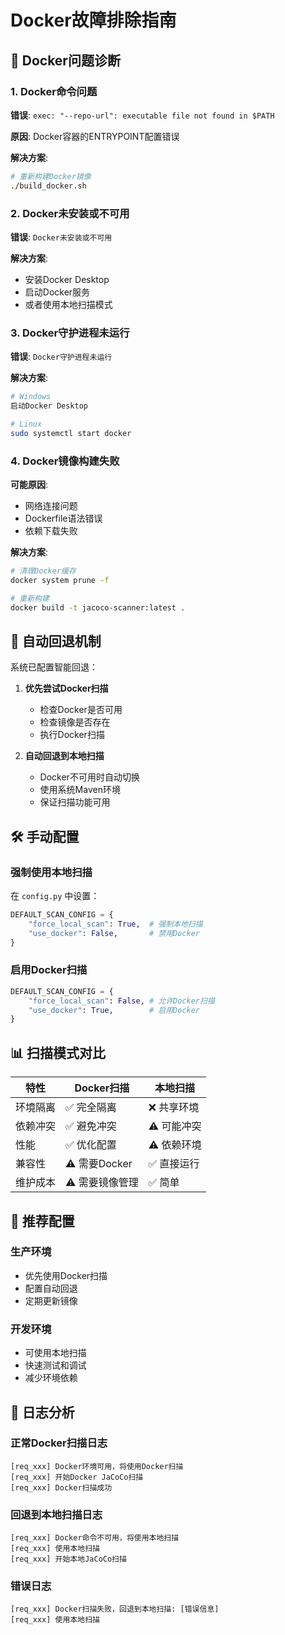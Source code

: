 # Docker故障排除指南

## 🐳 Docker问题诊断

### 1. Docker命令问题
**错误**: `exec: "--repo-url": executable file not found in $PATH`

**原因**: Docker容器的ENTRYPOINT配置错误

**解决方案**:
```bash
# 重新构建Docker镜像
./build_docker.sh
```

### 2. Docker未安装或不可用
**错误**: `Docker未安装或不可用`

**解决方案**:
- 安装Docker Desktop
- 启动Docker服务
- 或者使用本地扫描模式

### 3. Docker守护进程未运行
**错误**: `Docker守护进程未运行`

**解决方案**:
```bash
# Windows
启动Docker Desktop

# Linux
sudo systemctl start docker
```

### 4. Docker镜像构建失败
**可能原因**:
- 网络连接问题
- Dockerfile语法错误
- 依赖下载失败

**解决方案**:
```bash
# 清理Docker缓存
docker system prune -f

# 重新构建
docker build -t jacoco-scanner:latest .
```

## 🔄 自动回退机制

系统已配置智能回退：

1. **优先尝试Docker扫描**
   - 检查Docker是否可用
   - 检查镜像是否存在
   - 执行Docker扫描

2. **自动回退到本地扫描**
   - Docker不可用时自动切换
   - 使用系统Maven环境
   - 保证扫描功能可用

## 🛠️ 手动配置

### 强制使用本地扫描
在 `config.py` 中设置：
```python
DEFAULT_SCAN_CONFIG = {
    "force_local_scan": True,  # 强制本地扫描
    "use_docker": False,       # 禁用Docker
}
```

### 启用Docker扫描
```python
DEFAULT_SCAN_CONFIG = {
    "force_local_scan": False, # 允许Docker扫描
    "use_docker": True,        # 启用Docker
}
```

## 📊 扫描模式对比

| 特性 | Docker扫描 | 本地扫描 |
|------|------------|----------|
| 环境隔离 | ✅ 完全隔离 | ❌ 共享环境 |
| 依赖冲突 | ✅ 避免冲突 | ⚠️ 可能冲突 |
| 性能 | ✅ 优化配置 | ⚠️ 依赖环境 |
| 兼容性 | ⚠️ 需要Docker | ✅ 直接运行 |
| 维护成本 | ⚠️ 需要镜像管理 | ✅ 简单 |

## 🚀 推荐配置

### 生产环境
- 优先使用Docker扫描
- 配置自动回退
- 定期更新镜像

### 开发环境
- 可使用本地扫描
- 快速测试和调试
- 减少环境依赖

## 📝 日志分析

### 正常Docker扫描日志
```
[req_xxx] Docker环境可用，将使用Docker扫描
[req_xxx] 开始Docker JaCoCo扫描
[req_xxx] Docker扫描成功
```

### 回退到本地扫描日志
```
[req_xxx] Docker命令不可用，将使用本地扫描
[req_xxx] 使用本地扫描
[req_xxx] 开始本地JaCoCo扫描
```

### 错误日志
```
[req_xxx] Docker扫描失败，回退到本地扫描: [错误信息]
[req_xxx] 使用本地扫描
```
